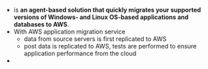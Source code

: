 - is **an agent-based solution that quickly migrates your supported versions of Windows- and Linux OS-based applications and databases to AWS**.
- With AWS application migration service
	- data from source servers is first replicated to AWS
	- post data is replicated to AWS, tests are performed to ensure application performance from the cloud
- 